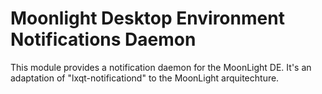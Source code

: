 Moonlight Desktop Environment Notifications Daemon
==================================================

This module provides a notification daemon for the MoonLight DE. It's an
adaptation of "lxqt-notificationd" to the MoonLight arquitechture.
